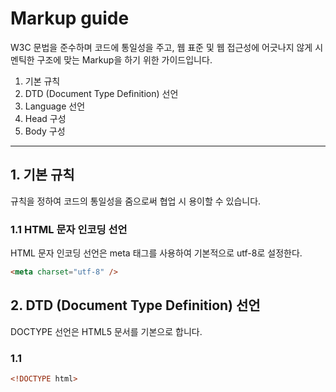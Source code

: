 # Markup guide
W3C 문법을 준수하며 코드에 통일성을 주고, 웹 표준 및 웹 접근성에 어긋나지 않게 시멘틱한 구조에 맞는 Markup을 하기 위한 가이드입니다.

1. 기본 규칙
2. DTD (Document Type Definition) 선언
3. Language 선언
4. Head 구성
5. Body 구성
***

## 1. 기본 규칙
규칙을 정하여 코드의 통일성을 줌으로써 협업 시 용이할 수 있습니다.

### 1.1 HTML 문자 인코딩 선언
HTML 문자 인코딩 선언은 meta 태그를 사용하여 기본적으로 utf-8로 설정한다.
``` html
<meta charset="utf-8" />
```

## 2. DTD (Document Type Definition) 선언
DOCTYPE 선언은 HTML5 문서를 기본으로 합니다.

### 1.1 
``` html
<!DOCTYPE html>
```
